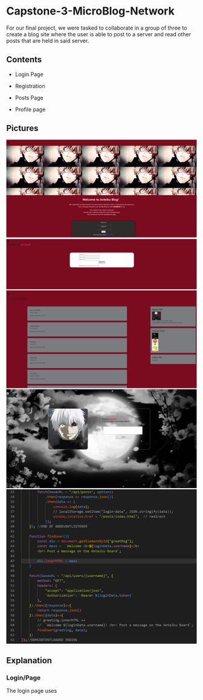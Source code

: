 # Capstone-3-MicroBlog-Network

For our final project, we were tasked to collaborate in a group of three to create a blog site where
the user is able to post to a server and read other posts that are held in said server.

## Contents

- Login Page 

- Registration

- Posts Page

- Profile page

## Pictures

<img src="/images/Capture.PNG">
<img src="/images/reg.png">
<img src="/images/posts.png">
<img src="/images/profile.png">
<img src="/images/code.png">

## Explanation

### Login/Page

The login page uses
